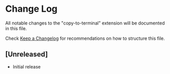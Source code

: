 # Change Log

All notable changes to the "copy-to-terminal" extension will be documented in this file.

Check [Keep a Changelog](http://keepachangelog.com/) for recommendations on how to structure this file.

## [Unreleased]

- Initial release